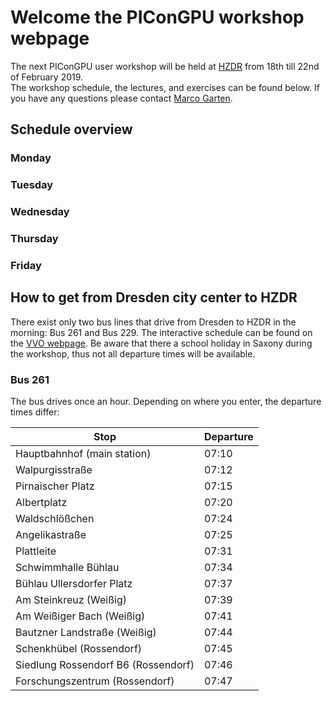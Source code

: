 # Welcome the PIConGPU workshop webpage

The next PIConGPU user workshop will be held at [HZDR](https://www.hzdr.de) from 18th till 22nd of February 2019.  
The workshop schedule, the lectures, and exercises can be found below. If you have any questions please contact [Marco Garten](mailto:m.garten@hzdr.de).

## Schedule overview

### Monday 

### Tuesday

### Wednesday

### Thursday

### Friday

## How to get from Dresden city center to HZDR

There exist only two bus lines that drive from Dresden to HZDR in the morning: Bus 261 and Bus 229.
The interactive schedule can be found on the [VVO webpage](https://www.vvo-online.de/en/index.cshtml).
Be aware that there a school holiday in Saxony during the workshop, thus not all departure times will be available.

### Bus 261
The bus drives once an hour. Depending on where you enter, the departure times differ:

| Stop | Departure |
|------|-----------|
| Hauptbahnhof (main station) | 07:10 |
| Walpurgisstraße | 07:12 |
| Pirnaischer Platz | 07:15 |
| Albertplatz | 07:20 | 
| Waldschlößchen | 07:24 |
| Angelikastraße | 07:25 |
| Plattleite | 07:31 |
| Schwimmhalle Bühlau | 07:34 |
| Bühlau Ullersdorfer Platz | 07:37 |
| Am Steinkreuz (Weißig) | 07:39 |
| Am Weißiger Bach (Weißig) | 07:41 |
| Bautzner Landstraße (Weißig) | 07:44 |
| Schenkhübel (Rossendorf) | 07:45 |
| Siedlung Rossendorf B6 (Rossendorf) | 07:46 |
| Forschungszentrum (Rossendorf) | 07:47 |


